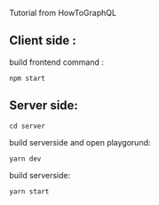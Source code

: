 Tutorial from HowToGraphQL

## Client side :
build frontend command : 
```
npm start
```

## Server side:

```
cd server
```

build serverside and open playgorund: 

```
yarn dev
```

build serverside: 
```
yarn start
```
